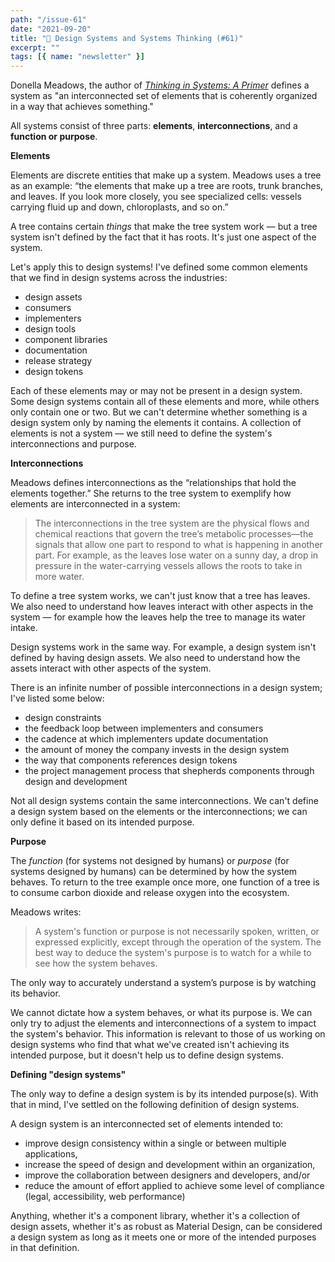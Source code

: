 ```yaml
---
path: "/issue-61"
date: "2021-09-20"
title: "🌌 Design Systems and Systems Thinking (#61)"
excerpt: ""
tags: [{ name: "newsletter" }]
---
```


Donella Meadows, the author of [_Thinking in Systems: A Primer_](https://www.amazon.com/Thinking-Systems-Donella-H-Meadows/dp/1603580557) defines a system as "an interconnected set of elements that is coherently organized in a way that achieves something."

All systems consist of three parts: **elements**, **interconnections**, and a **function or purpose**.

**Elements**

Elements are discrete entities that make up a system. Meadows uses a tree as an example: “the elements that make up a tree are roots, trunk branches, and leaves. If you look more closely, you see specialized cells: vessels carrying fluid up and down, chloroplasts, and so on.”

A tree contains certain _things_ that make the tree system work — but a tree system isn't defined by the fact that it has roots. It's just one aspect of the system.

Let's apply this to design systems! I've defined some common elements that we find in design systems across the industries:

- design assets
- consumers
- implementers
- design tools
- component libraries
- documentation
- release strategy
- design tokens

Each of these elements may or may not be present in a design system. Some design systems contain all of these elements and more, while others only contain one or two. But we can't determine whether something is a design system only by naming the elements it contains. A collection of elements is not a system –– we still need to define the system's interconnections and purpose.

**Interconnections**

Meadows defines interconnections as the “relationships that hold the elements together.” She returns to the tree system to exemplify how elements are interconnected in a system:

> The interconnections in the tree system are the physical flows and chemical reactions that govern the tree’s metabolic processes––the signals that allow one part to respond to what is happening in another part. For example, as the leaves lose water on a sunny day, a drop in pressure in the water-carrying vessels allows the roots to take in more water.

To define a tree system works, we can't just know that a tree has leaves. We also need to understand how leaves interact with other aspects in the system — for example how the leaves help the tree to manage its water intake.

Design systems work in the same way. For example, a design system isn't defined by having design assets. We also need to understand how the assets interact with other aspects of the system.

There is an infinite number of possible interconnections in a design system; I've listed some below:

- design constraints
- the feedback loop between implementers and consumers
- the cadence at which implementers update documentation
- the amount of money the company invests in the design system
- the way that components references design tokens
- the project management process that shepherds components through design and development

Not all design systems contain the same interconnections. We can't define a design system based on the elements or the interconnections; we can only define it based on its intended purpose.

**Purpose**

The _function_ (for systems not designed by humans) or _purpose_ (for systems designed by humans) can be determined by how the system behaves. To return to the tree example once more, one function of a tree is to consume carbon dioxide and release oxygen into the ecosystem.

Meadows writes:

> A system's function or purpose is not necessarily spoken, written, or expressed explicitly, except through the operation of the system. The best way to deduce the system's purpose is to watch for a while to see how the system behaves.

The only way to accurately understand a system’s purpose is by watching its behavior.

We cannot dictate how a system behaves, or what its purpose is. We can only try to adjust the elements and interconnections of a system to impact the system's behavior. This information is relevant to those of us working on design systems who find that what we've created isn't achieving its intended purpose, but it doesn't help us to define design systems.

**Defining "design systems"**

The only way to define a design system is by its intended purpose(s). With that in mind, I've settled on the following definition of design systems.

A design system is an interconnected set of elements intended to:

- improve design consistency within a single or between multiple applications,
- increase the speed of design and development within an organization,
- improve the collaboration between designers and developers, and/or
- reduce the amount of effort applied to achieve some level of compliance (legal, accessibility, web performance)

Anything, whether it's a component library, whether it's a collection of design assets, whether it's as robust as Material Design, can be considered a design system as long as it meets one or more of the intended purposes in that definition.
